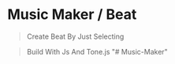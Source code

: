 # Music Maker / Beat

> Create Beat By Just Selecting

> Build With Js And Tone.js
"# Music-Maker" 
